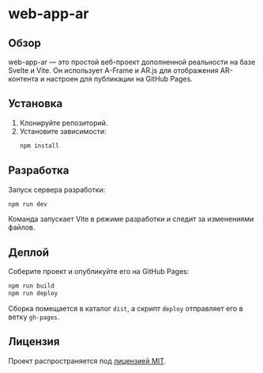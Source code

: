 # web-app-ar

## Обзор
web-app-ar — это простой веб-проект дополненной реальности на базе Svelte и Vite. Он использует A-Frame и AR.js для отображения AR-контента и настроен для публикации на GitHub Pages.

## Установка
1. Клонируйте репозиторий.
2. Установите зависимости:
   ```bash
   npm install
   ```

## Разработка
Запуск сервера разработки:
```bash
npm run dev
```
Команда запускает Vite в режиме разработки и следит за изменениями файлов.

## Деплой
Соберите проект и опубликуйте его на GitHub Pages:
```bash
npm run build
npm run deploy
```
Сборка помещается в каталог `dist`, а скрипт `deploy` отправляет его в ветку `gh-pages`.

## Лицензия
Проект распространяется под [лицензией MIT](LICENSE).
